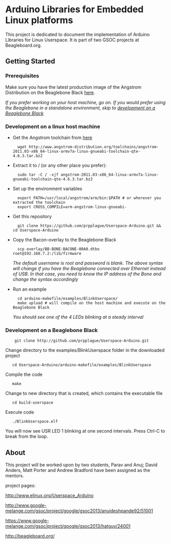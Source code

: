 # Arduino Libraries for Embedded Linux platforms

This project is dedicated to document the implementation of Arduino Libraries for
Linux Userspace. It is part of two GSOC projects at Beagleboard.org.

## Getting Started

### Prerequisites

Make sure you have the latest production image of the Angstrom Distribution on the Beaglebone Black
[here](http://circuitco.com/support/index.php?title=Updating_The_Software).

*If you prefer working on your host machine, go on. If you would prefer using the Beaglebone in a standalone environment,
skip to [development on a Beaglebone Black](#development-on-a-beaglebone-black)*

### Development on a linux host machine

* Get the Angstrom toolchain from [here](http://www.angstrom-distribution.org/toolchains/angstrom-2011.03-x86_64-linux-armv7a-linux-gnueabi-toolchain-qte-4.6.3.tar.bz2)

        wget http://www.angstrom-distribution.org/toolchains/angstrom-2011.03-x86_64-linux-armv7a-linux-gnueabi-toolchain-qte-4.6.3.tar.bz2
* Extract it to / (or any other place you prefer):

        sudo tar -C / -xjf angstrom-2011.03-x86_64-linux-armv7a-linux-gnueabi-toolchain-qte-4.6.3.tar.bz2
* Set up the environment variables

        export PATH=/usr/local/angstrom/arm/bin:$PATH # or wherever you extracted the toolchain
        export CROSS_COMPILE=arm-angstrom-linux-gnueabi-
* Get this repository

        git clone https://github.com/prpplague/Userspace-Arduino.git && cd Userspace-Arduino
* Copy the Bacon-overlay to the Beaglebone Black

        scp overlay/BB-BONE-BACONE-00A0.dtbo root@192.168.7.2:/lib/firmware
    *The default username is root and password is blank.*
    *The above syntax will change if you have the Beaglebone connected over Ethernet instead of USB.*
    *In that case, you need to know the IP address of the Bone and change the syntax accordingly*
* Run an example

        cd arduino-makefile/examples/BlinkUserspace/
        make upload # will compile on the host machine and execute on the Beaglebone Black
    *You should see one of the 4 LEDs blinking at a steady interval*
        
### Development on a Beaglebone Black

    	git clone http://github.com/prpplague/Userspace-Arduino.git

Change directory to the examples/BlinkUserspace folder in the downloaded project	

       cd Userspace-Arduino/arduino-makefile/examples/BlinkUserspace

Compile the code
	
       make

Change to new directory that is created, which contains the executable file

       cd build-userspace

Execute code

       ./BlinkUserspace.elf

You will now see USR LED 1 blinking at one second intervals. Press Ctrl-C to break from the loop. 	

## About

This project will be worked upon by two students, Parav and Anuj; David Anders,
Matt Porter and Andrew Bradford have been assigned as the mentors.

project pages:

http://www.elinux.org/Userspace_Arduino

http://www.google-melange.com/gsoc/project/google/gsoc2013/anujdeshpande92/51001

https://www.google-melange.com/gsoc/project/google/gsoc2013/hatguy/24001

http://beagleboard.org/
